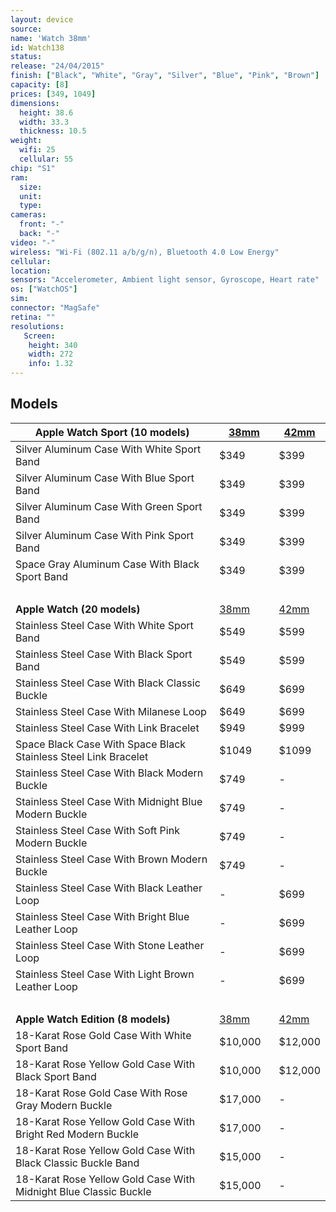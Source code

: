 ```yaml
---
layout: device
source: 
name: 'Watch 38mm'
id: Watch138
status: 
release: "24/04/2015"
finish: ["Black", "White", "Gray", "Silver", "Blue", "Pink", "Brown"]
capacity: [8]
prices: [349, 1049]
dimensions:
  height: 38.6
  width: 33.3
  thickness: 10.5
weight:
  wifi: 25
  cellular: 55
chip: "S1"
ram:
  size:
  unit:
  type:
cameras:
  front: "-"
  back: "-"
video: "-"
wireless: "Wi-Fi (802.11 a/b/g/n), Bluetooth 4.0 Low Energy"
cellular:
location:
sensors: "Accelerometer, Ambient light sensor, Gyroscope, Heart rate"
os: ["WatchOS"]
sim:
connector: "MagSafe"
retina: ""
resolutions:
   Screen:
    height: 340
    width: 272
    info: 1.32
---
```


## Models

 Apple Watch Sport (10 models)                                   | <a href="/Watch138">38mm</a> | <a href="/Watch142">42mm</a> 
-----------------------------------------------------------------|---------|------
 Silver Aluminum Case With White Sport Band                      |    $349 |    $399  
 Silver Aluminum Case With Blue Sport Band                       |    $349 |    $399 
 Silver Aluminum Case With Green Sport Band                      |    $349 |    $399 
 Silver Aluminum Case With Pink Sport Band                       |    $349 |    $399 
 Space Gray Aluminum Case With Black Sport Band                  |    $349 |    $399 
&nbsp;                                                           |         | 
 <b>Apple Watch (20 models)</b>                                  | <a href="/Watch138">38mm</a>    | <a href="/Watch142">42mm</a>
 Stainless Steel Case With White Sport Band                      |    $549 |    $599
 Stainless Steel Case With Black Sport Band                      |    $549 |    $599
 Stainless Steel Case With Black Classic Buckle                  |    $649 |    $699
 Stainless Steel Case With Milanese Loop                         |    $649 |    $699
 Stainless Steel Case With Link Bracelet                         |    $949 |    $999
 Space Black Case With Space Black Stainless Steel Link Bracelet |   $1049 |   $1099
 Stainless Steel Case With Black Modern Buckle                   |    $749 | -
 Stainless Steel Case With Midnight Blue Modern Buckle           |    $749 | -
 Stainless Steel Case With Soft Pink Modern Buckle               |    $749 | -
 Stainless Steel Case With Brown Modern Buckle                   |    $749 | -
 Stainless Steel Case With Black Leather Loop                    |       - |    $699 
 Stainless Steel Case With Bright Blue Leather Loop              |       - |    $699 
 Stainless Steel Case With Stone Leather Loop                    |       - |    $699 
 Stainless Steel Case With Light Brown Leather Loop              |       - |    $699 
 &nbsp;                                                          |         | 
 <b>Apple Watch Edition (8 models)</b>                           | <a href="/Watch138">38mm</a>    | <a href="/Watch142">42mm</a>
 18-Karat Rose Gold Case With White Sport Band                   | $10,000 | $12,000
 18-Karat Rose Yellow Gold Case With Black Sport Band            | $10,000 | $12,000
 18-Karat Rose Gold Case With Rose Gray Modern Buckle            | $17,000 | -
 18-Karat Rose Yellow Gold Case With Bright Red Modern Buckle    | $17,000 | -
 18-Karat Rose Yellow Gold Case With Black Classic Buckle Band   | $15,000 | -
 18-Karat Rose Yellow Gold Case With Midnight Blue Classic Buckle&nbsp;&nbsp;&nbsp;| $15,000&nbsp;&nbsp;&nbsp;| -
